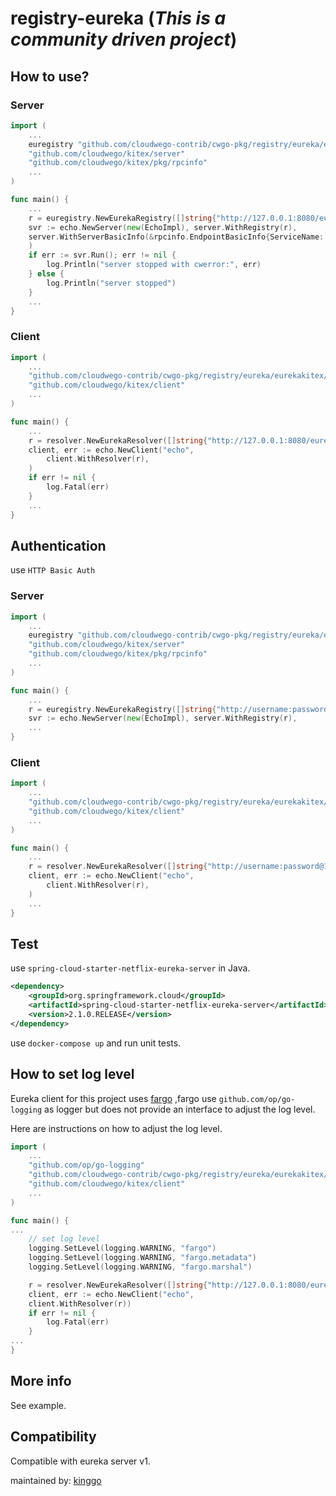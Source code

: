 # registry-eureka (*This is a community driven project*)

## How to use?

### Server

```go
import (
    ...
    euregistry "github.com/cloudwego-contrib/cwgo-pkg/registry/eureka/eurekakitex/registry"
    "github.com/cloudwego/kitex/server"
    "github.com/cloudwego/kitex/pkg/rpcinfo"
    ...
)

func main() {
    ...
    r = euregistry.NewEurekaRegistry([]string{"http://127.0.0.1:8080/eureka"}, 15*time.Second)
	svr := echo.NewServer(new(EchoImpl), server.WithRegistry(r),
    server.WithServerBasicInfo(&rpcinfo.EndpointBasicInfo{ServiceName: "test"}), 
    )
    if err := svr.Run(); err != nil {
        log.Println("server stopped with cwerror:", err)
    } else {
        log.Println("server stopped")
    }
    ...
}
```

### Client

```go
import (
    ...
    "github.com/cloudwego-contrib/cwgo-pkg/registry/eureka/eurekakitex/resolver"
    "github.com/cloudwego/kitex/client"
    ...
)

func main() {
    ...
    r = resolver.NewEurekaResolver([]string{"http://127.0.0.1:8080/eureka"})
    client, err := echo.NewClient("echo", 
        client.WithResolver(r),
    )
    if err != nil {
        log.Fatal(err)
    }
    ...
}
```

## Authentication

use `HTTP Basic Auth`

### Server

```go
import (
    ...
    euregistry "github.com/cloudwego-contrib/cwgo-pkg/registry/eureka/eurekakitex/registry"
    "github.com/cloudwego/kitex/server"
    "github.com/cloudwego/kitex/pkg/rpcinfo"
    ...
)

func main() {
    ...
    r = euregistry.NewEurekaRegistry([]string{"http://username:password@127.0.0.1:8080/eureka"}, 15*time.Second)
	svr := echo.NewServer(new(EchoImpl), server.WithRegistry(r),
    ...
}
```

### Client

```go
import (
    ...
    "github.com/cloudwego-contrib/cwgo-pkg/registry/eureka/eurekakitex/resolver"
    "github.com/cloudwego/kitex/client"
    ...
)

func main() {
    ...
    r = resolver.NewEurekaResolver([]string{"http://username:password@127.0.0.1:8080/eureka"})
    client, err := echo.NewClient("echo", 
        client.WithResolver(r),
    )
    ...
}
```

## Test

use `spring-cloud-starter-netflix-eureka-server` in Java.

```xml
<dependency>
    <groupId>org.springframework.cloud</groupId>
    <artifactId>spring-cloud-starter-netflix-eureka-server</artifactId>
    <version>2.1.0.RELEASE</version>
</dependency>
```
use `docker-compose up` and run unit tests.

## How to set log level

Eureka client for this project uses [fargo](https://github.com/hudl/fargo) ,fargo use `github.com/op/go-logging` as logger but does not provide an interface to adjust the log level.

Here are instructions on how to adjust the log level.

```go
import (
    ...
    "github.com/op/go-logging"
    "github.com/cloudwego-contrib/cwgo-pkg/registry/eureka/eurekakitex/resolver"
    "github.com/cloudwego/kitex/client"
    ...
)

func main() {
...
    // set log level
    logging.SetLevel(logging.WARNING, "fargo")
    logging.SetLevel(logging.WARNING, "fargo.metadata")
    logging.SetLevel(logging.WARNING, "fargo.marshal")

    r = resolver.NewEurekaResolver([]string{"http://127.0.0.1:8080/eureka"})
    client, err := echo.NewClient("echo",
    client.WithResolver(r))
    if err != nil {
    	log.Fatal(err)
    }
...
}
```


## More info

See example.

## Compatibility
Compatible with eureka server v1.

maintained by: [kinggo](https://github.com/li-jin-gou)